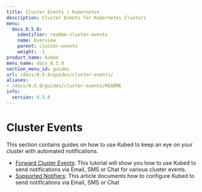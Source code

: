 ```yaml
---
title: Cluster Events | Kubernetes
description: Cluster Events for Kubernetes Clusters
menu:
  docs_0.5.0:
    identifier: readme-cluster-events
    name: Overview
    parent: cluster-events
    weight: -1
product_name: kubed
menu_name: docs_0.5.0
section_menu_id: guides
url: /docs/0.5.0/guides/cluster-events/
aliases:
- /docs/0.5.0/guides/cluster-events/README
info:
  version: 0.5.0
---
```


# Cluster Events

This section contains guides on how to use Kubed to keep an eye on your cluster with automated notifications.

- [Forward Cluster Events](/docs/0.5.0/guides/cluster-events/event-forwarder): This tutorial will show you how to use Kubed to send notifications via Email, SMS or Chat for various cluster events.
- [Supported Notifiers](/docs/0.5.0/guides/cluster-events/notifiers): This article documents how to configure Kubed to send notifications via Email, SMS or Chat
